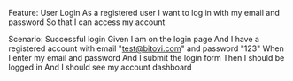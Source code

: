 Feature: User Login
  As a registered user
  I want to log in with my email and password
  So that I can access my account

Scenario: Successful login
  Given I am on the login page
  And I have a registered account with email "test@bitovi.com" and password "123"
  When I enter my email and password
  And I submit the login form
  Then I should be logged in
  And I should see my account dashboard
